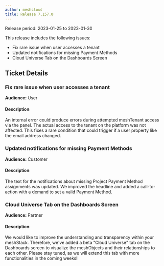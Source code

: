 ```yaml
---
author: meshcloud
title: Release 7.157.0
---
```


Release period: 2023-01-25 to 2023-01-30

This release includes the following issues:
* Fix rare issue when user accesses a tenant
* Updated notifications for missing Payment Methods
* Cloud Universe Tab on the Dashboards Screen
<!--truncate-->

## Ticket Details
### Fix rare issue when user accesses a tenant
**Audience:** User


#### Description
An internal error could produce errors during attempted meshTenant access via the panel. 
The actual access to the tenant on the platform was not affected. This fixes a rare 
condition that could trigger if a user property like the email address changed.

### Updated notifications for missing Payment Methods
**Audience:** Customer


#### Description
The text for the notifications about missing Project Payment Method assignments was updated. 
We improved the headline and added a call-to-action with a demand to set a valid Payment Method.

### Cloud Universe Tab on the Dashboards Screen
**Audience:** Partner


#### Description
We would like to improve the understanding and transparency within your meshStack. 
Therefore, we've added a beta "Cloud Universe" tab on the Dashboards screen to visualize 
the meshObjects and their relationships to each other. Please stay tuned, as we will extend 
this tab with more functionalities in the coming weeks!

